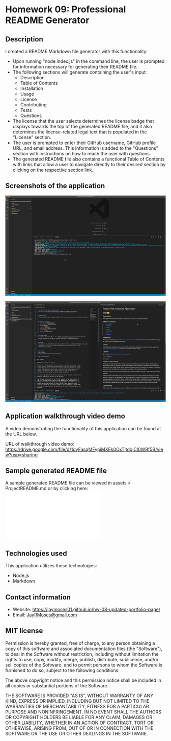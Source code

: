 # Homework 09: Professional README Generator


## Description

I created a README Markdown file generator with this functionality:

* Upon running "node index.js" in the command line, the user is prompted for information necessary for generating their README file.
* The following sections will generate containing the user's input:
    * Description
    * Table of Contents
    * Installation
    * Usage
    * License
    * Contributing
    * Tests
    * Questions
* The license that the user selects determines the license badge that displays towards the top of the generated README file, and it also determines the license-related legal text that is populated in the "License" section.
* The user is prompted to enter their GitHub username, GitHub profile URL, and email address. This information is added to the "Questions" section with instructions on how to reach the user with questions.
* The generated README file also contains a functional Table of Contents with links that allow a user to navigate directly to their desired section by clicking on the respective section link.


## Screenshots of the application

![image](./assets/readme-gen-01.png)

![image](./assets/readme-gen-02.png)


## Application walkthrough video demo

A video demonstrating the functionality of this application can be found at the URL below.

URL of walkthrough video demo: https://drive.google.com/file/d/1dyFasqMFypiMXEk0OxTjtdglCI0WBf5B/view?usp=sharing


## Sample generated README file

A sample generated README file can be viewed in assets > ProjectREADME.md or by clicking here: ![Sample README](./assets/ProjectREADME.md)


## Technologies used

This application utilizes these technologies:

* Node.js
* Markdown


## Contact information

* Website: https://jaymoses01.github.io/hw-08-updated-portfolio-page/
* Email: JayRMoses@gmail.com


## MIT license

Permission is hereby granted, free of charge, to any person obtaining a copy
of this software and associated documentation files (the "Software"), to deal
in the Software without restriction, including without limitation the rights
to use, copy, modify, merge, publish, distribute, sublicense, and/or sell
copies of the Software, and to permit persons to whom the Software is
furnished to do so, subject to the following conditions:

The above copyright notice and this permission notice shall be included in all
copies or substantial portions of the Software.

THE SOFTWARE IS PROVIDED "AS IS", WITHOUT WARRANTY OF ANY KIND, EXPRESS OR
IMPLIED, INCLUDING BUT NOT LIMITED TO THE WARRANTIES OF MERCHANTABILITY,
FITNESS FOR A PARTICULAR PURPOSE AND NONINFRINGEMENT. IN NO EVENT SHALL THE
AUTHORS OR COPYRIGHT HOLDERS BE LIABLE FOR ANY CLAIM, DAMAGES OR OTHER
LIABILITY, WHETHER IN AN ACTION OF CONTRACT, TORT OR OTHERWISE, ARISING FROM,
OUT OF OR IN CONNECTION WITH THE SOFTWARE OR THE USE OR OTHER DEALINGS IN THE
SOFTWARE.
